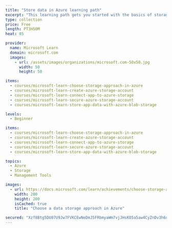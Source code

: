 ```yaml
---
title: "Store data in Azure learning path"
excerpt: "This learning path gets you started with the basics of storage management in Azure, Storage Account creation, and choices for data storage."
type: collection
price: Free
length: PT3H50M
heat: 85

provider:
  name: Microsoft Learn
  domain: microsoft.com
  images:
    - url: /assets/images/organizations/microsoft.com-50x50.jpg
      width: 50
      height: 50

items:
  - courses/microsoft-learn-choose-storage-approach-in-azure
  - courses/microsoft-learn-create-azure-storage-account
  - courses/microsoft-learn-connect-app-to-azure-storage
  - courses/microsoft-learn-secure-azure-storage-account
  - courses/microsoft-learn-store-app-data-with-azure-blob-storage

levels:
  - Beginner

items:
  - courses/microsoft-learn-choose-storage-approach-in-azure
  - courses/microsoft-learn-create-azure-storage-account
  - courses/microsoft-learn-connect-app-to-azure-storage
  - courses/microsoft-learn-secure-azure-storage-account
  - courses/microsoft-learn-store-app-data-with-azure-blob-storage

topics:
  - Azure
  - Storage
  - Management Tools

images:
  - url: https://docs.microsoft.com/learn/achievements/choose-storage-approach-in-azure-social.png
    width: 200
    height: 200
    isCached: true
    title: "Choose a data storage approach in Azure"

secured: "Xzf8Btg5DU07U9Jw7FVKCEwNeDmJ5FRbmyaWm7vjJHsKO5a5aw4CyZnDv3h6u8DheEwDIL48HDztYuSzA0XzPFUPFmUCA+IBSz+X529CrdUbQHQPVeSBukjJRyEPhi2oDvAvgPuzRgOL1otINmb7K4siMpas+aB4TEkjoIa8q3NDhAf5JVuzC+lyfo98jAf1h0BMLrYsyEZi9alN55RCk5Tq7nwOj7pqAFMkwEGqfIH5O8fNQkxbE2EP2PeH6g5TSwcQv0l88zvOSLKvNXTnZfM3aCqzQ3Sc2TiwYxAYLwV3MJtHkeEKSAsbF51AoFPE9y/k9Pf64KdZ2XP/hLDJUw==;c8on+cWBqnaekW3igG63Tw=="
---
```


